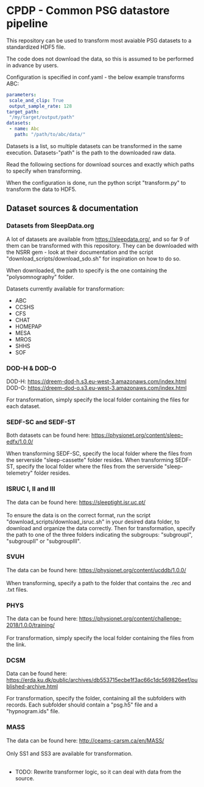 # CPDP - Common PSG datastore pipeline

This repository can be used to transform most avaiable PSG datasets to a standardized HDF5 file.

The code does not download the data, so this is assumed to be performed in advance by users.

Configuration is specified in conf.yaml - the below example transforms ABC:

```yaml
parameters:
 scale_and_clip: True
 output_sample_rate: 128
target_path:
 "/my/target/output/path"
datasets:
 - name: Abc
   path: "/path/to/abc/data/"
```

Datasets is a list, so multiple datasets can be transformed in the same execution.
Datasets-"path" is the path to the downloaded raw data.

Read the following sections for download sources and exactly which paths to specify when transforming.

When the configuration is done, run the python script "transform.py" to transform the data to HDF5.

## Dataset sources & documentation

### Datasets from SleepData.org
A lot of datasets are available from https://sleepdata.org/, and so far 9 of them can be transformed with this repository.
They can be downloaded with the NSRR gem - look at their documentation and the script "download_scripts/download_sdo.sh" for inspiration on how to do so.

When downloaded, the path to specify is the one containing the "polysomnography" folder.

Datasets currently available for transformation:
- ABC
- CCSHS
- CFS
- CHAT
- HOMEPAP
- MESA
- MROS
- SHHS
- SOF

### DOD-H & DOD-O
DOD-H: https://dreem-dod-h.s3.eu-west-3.amazonaws.com/index.html  
DOD-O: https://dreem-dod-o.s3.eu-west-3.amazonaws.com/index.html

For transformation, simply specify the local folder containing the files for each dataset.

### SEDF-SC and SEDF-ST

Both datasets can be found here: https://physionet.org/content/sleep-edfx/1.0.0/

When transforming SEDF-SC, specify the local folder where the files from the serverside "sleep-cassette" folder resides.
When transforming SEDF-ST, specify the local folder where the files from the serverside "sleep-telemetry" folder resides.

### ISRUC I, II and III

The data can be found here: https://sleeptight.isr.uc.pt/
<br></br>
To ensure the data is on the correct format, run the script "download_scripts/download_isruc.sh" in your desired data folder, to download and organize the data correctly.
Then for transformation, specify the path to one of the three folders indicating the subgroups: "subgroupI", "subgroupII" or "subgroupIII".

### SVUH

The data can be found here: https://physionet.org/content/ucddb/1.0.0/
<br></br>
When transforming, specify a path to the folder that contains the .rec and .txt files.

### PHYS

The data can be found here: https://physionet.org/content/challenge-2018/1.0.0/training/
<br></br>
For transformation, simply specify the local folder containing the files from the link.

### DCSM

Data can be found here: https://erda.ku.dk/public/archives/db553715ecbe1f3ac66c1dc569826eef/published-archive.html

For transformation, specify the folder, containing all the subfolders with records. Each subfolder should contain a "psg.h5" file and a "hypnogram.ids" file.

### MASS

The data can be found here: http://ceams-carsm.ca/en/MASS/
<br></br>
Only SS1 and SS3 are available for transformation.
<br></br>
- TODO: Rewrite transformer logic, so it can deal with data from the source.
